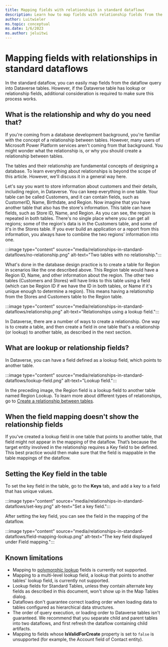 ```yaml
---
title: Mapping fields with relationships in standard dataflows
description: Learn how to map fields with relationship fields from the dataflow query to Dataverse tables.
author: Luitwieler
ms.topic: conceptual
ms.date: 1/6/2023
ms.author: jeluitwi
---
```


# Mapping fields with relationships in standard dataflows

In the standard dataflow, you can easily map fields from the dataflow query into Dataverse tables. However, if the Dataverse table has lookup or relationship fields, additional consideration is required to make sure this process works.

## What is the relationship and why do you need that?

If you're coming from a database development background, you're familiar with the concept of a relationship between tables. However, many users of Microsoft Power Platform services aren't coming from that background. You might wonder what the relationship is, or why you should create a relationship between tables.

The tables and their relationship are fundamental concepts of designing a database. To learn everything about relationships is beyond the scope of this article. However, we'll discuss it in a general way here. 

Let's say you want to store information about customers and their details, including region, in Dataverse. You can keep everything in one table. Your table can be called Customers, and it can contain fields, such as CustomerID, Name, Birthdate, and Region. Now imagine that you have another table that also has the store's information. This table can have fields, such as Store ID, Name, and Region. As you can see, the region is repeated in both tables. There's no single place where you can get all regions; some of the region's data is in the Customers table, and some of it's in the Stores table. If you ever build an application or a report from this information, you always have to combine the two regions' information into one.

:::image type="content" source="media/relationships-in-standard-dataflows/no-relationship.png" alt-text="Two tables with no relationship.":::

What's done in the database design practice is to create a table for Region in scenarios like the one described above. This Region table would have a Region ID, Name, and other information about the region. The other two tables (Customers and Stores) will have links to this table using a field (which can be Region ID if we have the ID in both tables, or Name if it's unique enough to determine a region). This means having a relationship from the Stores and Customers table to the Region table.

:::image type="content" source="media/relationships-in-standard-dataflows/relationship.png" alt-text="Relationships using a lookup field.":::

In Dataverse, there are a number of ways to create a relationship. One way is to create a table, and then create a field in one table that's a relationship (or lookup) to another table, as described in the next section.

## What are lookup or relationship fields?

In Dataverse, you can have a field defined as a lookup field, which points to another table.

:::image type="content" source="media/relationships-in-standard-dataflows/lookup-field.png" alt-text="Lookup field.":::

In the preceding image, the Region field is a lookup field to another table named Region Lookup. To learn more about different types of relationships, go to [Create a relationship between tables](/powerapps/maker/common-data-service/data-platform-entity-lookup).

## When the field mapping doesn't show the relationship fields

If you've created a lookup field in one table that points to another table, that field might not appear in the mapping of the dataflow. That’s because the target entity involved in the relationship requires a Key field to be defined. This best practice would then make sure that the field is mappable in the table mappings of the dataflow.

## Setting the Key field in the table

To set the key field in the table, go to the **Keys** tab, and add a key to a field that has unique values.

:::image type="content" source="media/relationships-in-standard-dataflows/set-key.png" alt-text="Set a key field.":::

After setting the key field, you can see the field in the mapping of the dataflow.

:::image type="content" source="media/relationships-in-standard-dataflows/field-mapping-lookup.png" alt-text="The key field displayed under Field mapping.":::

## Known limitations

- Mapping to [polymorphic lookup](/powerapps/maker/canvas-apps/working-with-references#polymorphic-lookups) fields is currently not supported.
- Mapping to a multi-level lookup field, a lookup that points to another tables' lookup field, is currently not supported.
- Lookup fields for Standard Tables, unless they contain alternate key fields as described in this document, won't show up in the Map Tables dialog.
- Dataflows don't guarantee correct loading order when loading data to tables configured as hierarchical data structures.
- The order of query execution, or loading order to Dataverse tables isn't guaranteed. We recommend that you separate child and parent tables into two dataflows, and first refresh the dataflow containing child artifacts.
- Mapping to fields whose **IsValidForCreate** property is set to `false` is unsupported (for example, the Account field of Contact entity).
